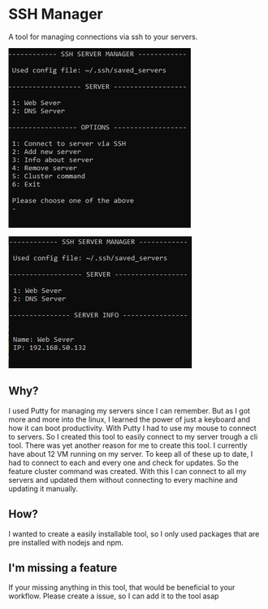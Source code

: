 # SSH Manager

A tool for managing connections via ssh to your servers.

![Main-Menu](img/main_menu.png)

![Server-Info](img/server_info.png)

## Why?

I used Putty for managing my servers since I can remember. But as I got more and more into the linux, I learned the power of just a keyboard and how it can boot productivity. With Putty I had to use my mouse to connect to servers. So I created this tool to easily connect to my server trough a cli tool. 
There was yet another reason for me to create this tool. I currently have about 12 VM running on my server. To keep all of these up to date, I had to connect to each and every one and check for updates. So the feature cluster command was created. With this I can connect to all my servers and updated them without connecting to every machine and updating it manually.

## How?

I wanted to create a easily installable tool, so I only used packages that are pre installed with nodejs and npm. 

## I'm missing a feature

If your missing anything in this tool, that would be beneficial to your workflow. Please create a issue, so I can add it to the tool asap